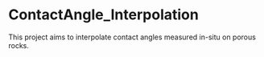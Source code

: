 # ContactAngle_Interpolation
This project aims to interpolate contact angles measured in-situ on porous rocks.
